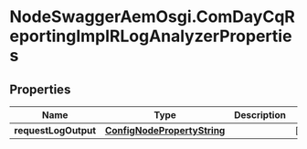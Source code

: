 # NodeSwaggerAemOsgi.ComDayCqReportingImplRLogAnalyzerProperties

## Properties
Name | Type | Description | Notes
------------ | ------------- | ------------- | -------------
**requestLogOutput** | [**ConfigNodePropertyString**](ConfigNodePropertyString.md) |  | [optional] 


